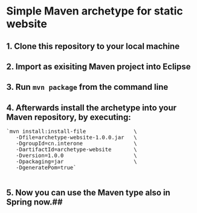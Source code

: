 # Simple Maven archetype for static website #

## 1. Clone this repository to your local machine ##
## 2. Import as exisiting Maven project into Eclipse ##
## 3. Run `mvn package` from the command line ##
## 4. Afterwards install the archetype into your Maven repository, by executing: ##
<pre>
`mvn install:install-file              	\
   -Dfile=archetype-website-1.0.0.jar 	\
   -DgroupId=cn.interone                \
   -DartifactId=archetype-website       \
   -Dversion=1.0.0                      \
   -Dpackaging=jar                      \
   -DgeneratePom=true`

</pre>

## 5. Now you can use the Maven type also in Spring now.##
